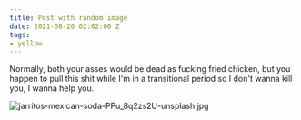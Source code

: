 ```yaml
---
title: Post with random image
date: 2021-08-20 02:02:00 Z
tags:
- yellow
---
```


Normally, both your asses would be dead as fucking fried chicken, but you happen to pull this shit while I'm in a transitional period so I don't wanna kill you, I wanna help you.

![jarritos-mexican-soda-PPu_8q2zs2U-unsplash.jpg](/uploads/jarritos-mexican-soda-PPu_8q2zs2U-unsplash.jpg)